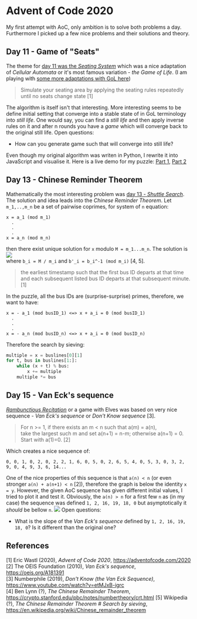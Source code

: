 # Advent of Code 2020
My first attempt with AoC, only ambition is to solve both problems a day.
Furthermore I picked up a few nice problems and their solutions and theory. 

## Day 11 - Game of "Seats"
The theme for [day 11 was the _Seating System_](https://adventofcode.com/2020/day/11) which was a nice adaptation of _Cellular Automata_ or it's most famous
variation - _the Game of Life_. (I am playing with [some more adaptations with GoL here](https://github.com/matejker/game-of-life))

> Simulate your seating area by applying the seating rules repeatedly until no seats change state [1]

The algorithm is itself isn't that interesting. More interesting seems to be define initial setting that converge into
a stable state of in GoL terminology into _still life_. One would say, you can find a _still life_ and then apply 
inverse rules on it and after n rounds you have a _game_ which will converge back to the original still life.
Open questions:
 - How can you generate game such that will converge into still life?

Even though my original algorithm was writen in Python, I rewrite it into JavaScript and visualise it. 
Here is a live demo for my puzzle: [Part 1](https://matejker.github.io/game-of-life/aoc.html), 
[Part 2](https://matejker.github.io/game-of-life/aoc.html)

## Day 13 - Chinese Reminder Theorem
Mathematically the most interesting problem was [day 13 - _Shuttle Search_](https://adventofcode.com/2020/day/13). 
The solution and idea leads into the _Chinese Reminder Theorem_.
Let `m_1,..,m_n` be a set of pairwise coprimes, for system of `n` equation:
```
x = a_1 (mod m_1)
  .
  .
  .
x = a_n (mod m_n)
```
then there exist unique solution for `x` modulo `M = m_1...m_n`. The solution is  
![](https://user-images.githubusercontent.com/45606539/102273203-e003a680-3f19-11eb-8f87-a881c0445c3d.png)  
where `b_i = M / m_i` and `b'_i = b_i^-1 (mod m_i)` [4, 5].

> the earliest timestamp such that the first bus ID departs at that time and each subsequent listed bus ID departs at 
that subsequent minute. [1]

In the puzzle, all the bus IDs are (surprise-surprise) primes, therefore, we want to have:
```
x = - a_1 (mod busID_1) <=> x + a_i = 0 (mod busID_1)
  .
  .
  .
x = - a_n (mod busID_n) <=> x + a_i = 0 (mod busID_n)  
```
Therefore the search by sieving: 
```python
multiple = x = buslines[0][1]
for t, bus in buslines[1:]:
    while (x + t) % bus:
        x += multiple
    multiple *= bus
```
## Day 15 - Van Eck's sequence
[_Rambunctious Recitation_](https://adventofcode.com/2020/day/15) or a game with Elves was based on very nice sequence - _Van Eck's sequence_ or _Don't Know 
sequence_ [3].
> For n >= 1, if there exists an m < n such that a(m) = a(n),  
take the largest such m and set a(n+1) = n-m; otherwise a(n+1) = 0.  
Start with a(1)=0. [2]

Which creates a nice sequence of:
```
0, 0, 1, 0, 2, 0, 2, 2, 1, 6, 0, 5, 0, 2, 6, 5, 4, 0, 5, 3, 0, 3, 2, 9, 0, 4, 9, 3, 6, 14...
```
One of the nice properties of this sequence is that `a(n) < n` (or even stronger `a(n) + a(n+1) < n` [2]), therefore the 
graph is below the identity `x = y`. However, the given AoC sequence has given different initial values, I tried to plot 
it and test it. Obviously, the `a(n) > n` for a first few `n` as (in my case) the sequence was defined `1, 2, 16, 19, 18, 0` 
but asymptotically it _should_ be bellow `n`.
![](https://user-images.githubusercontent.com/45606539/102198900-d9921200-3eba-11eb-8078-93d4c61ccb8e.png) 
Open questions:
 - What is the slope of the _Van Eck's sequence_ defined by `1, 2, 16, 19, 18, 0`? Is it different than the original one?

## References
[1] Eric Wastl (2020), _Advent of Code 2020_, https://adventofcode.com/2020  
[2] The OEIS Foundation (2010), _Van Eck's sequence_, https://oeis.org/A181391  
[3] Numberphile (2019), _Don't Know (the Van Eck Sequence)_, https://www.youtube.com/watch?v=etMJxB-igrc  
[4] Ben Lynn (?), _The Chinese Remainder Theorem_, https://crypto.stanford.edu/pbc/notes/numbertheory/crt.html
[5] Wikipedia (?), _The Chinese Remainder Theorem # Search by sieving_, https://en.wikipedia.org/wiki/Chinese_remainder_theorem
    